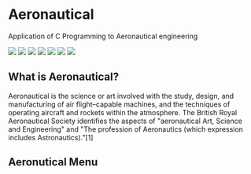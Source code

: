 # Aeronautical
Application of C Programming to Aeronautical engineering


![](https://img.shields.io/github/license/Nabil-Syahnaufal/atmosferISA)
![](https://img.shields.io/github/issues/Nabil-Syahnaufal/atmosferISA)
![](https://img.shields.io/github/issues-closed/Nabil-Syahnaufal/atmosferISA)
![](https://img.shields.io/badge/Python-3-blue)
![](https://img.shields.io/github/forks/Nabil-Syahnaufal/atmosferISA)
![](https://img.shields.io/github/stars/Nabil-Syahnaufal/atmosferISA)
![](https://img.shields.io/github/last-commit/Nabil-Syahnaufal/atmosferISA)


## What is Aeronautical?
Aeronautical is the science or art involved with the study, design, and manufacturing of air flight–capable machines, and the techniques of operating aircraft and rockets within the atmosphere. The British Royal Aeronautical Society identifies the aspects of "aeronautical Art, Science and Engineering" and "The profession of Aeronautics (which expression includes Astronautics)."[1]

## Aeronutical Menu
